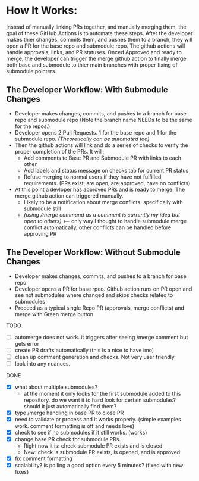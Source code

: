 # How It Works:
Instead of manually linking PRs together, and manually merging them, the goal of these GitHub Actions is to automate these steps. After the developer makes thier changes, commits them, and pushes them to a branch, they will open a PR for the base repo and submodule repo. The github actions will handle approvals, links, and PR statuses. Onced Approved and ready to merge, the developer can trigger the merge github action to finally merge both base and submodule to thier main branches with proper fixing of submodule pointers. 

## The Developer Workflow: With Submodule Changes
- Developer makes changes, commits, and pushes to a branch for base repo and submodule repo (Note the branch name NEEDs to be the same for the repos.)
- Developer opens 2 Pull Requests. 1 for the base repo and 1 for the submodule repo. _(Theoretically can be automated too)_
- Then the github actions will link and do a series of checks to verify the proper completion of the PRs. It will:
  - Add comments to Base PR and Submodule PR with links to each other
  - Add labels and status message on checks tab for current PR status
  - Refuse merging to normal users if they have not fulfilled requirements. (PRs exist, are open, are approved, have no conflicts)
- At this point a devloper has approved PRs and is ready to merge. The merge github action can triggered manually.
  - Likely to be a notification about merge conflicts. specifically with submodule still
  - _(using /merge command as a comment is currently my idea but open to others)_ <-- only way I thought to handle submodule merge conflict automatically, other conflicts can be handled before approving PR

## The Developer Workflow: Without Submodule Changes
- Developer makes changes, commits, and pushes to a branch for base repo
- Developer opens a PR for base rpeo. Github action runs on PR open and see not submodules where changed and skips checks related to submodules
- Proceed as a typical single Repo PR (approvals, merge conflicts) and merge with Green merge button

TODO
  - [ ] automerge does not work. it triggers after seeing /merge comment but gets error
  - [ ] create PR drafts automatically (this is a nice to have imo)
  - [ ] clean up comment generation and checks. Not very user friendly
  - [ ] look into any nuances.

DONE
  - [x] what about multiple submodules?
      - at the moment it only looks for the first submodule added to this repository. do we want it to hard look for certain submodules? should it just automatically find them?
  - [x] type /merge handling in base PR to close PR
  - [x] need to validate pr process and it works properly. (simple examples work. comment formatting is off and needs love)
  - [x] check to see if no submodules if it still works. (works) 
  - [x] change base PR check for submodule PRs.
      - Right now it is: check submodule PR exists and is closed
      - New: check is submodule PR exists, is opened, and is approved
  - [x] fix comment formatting
  - [x] scalability? is polling a good option every 5 minutes? (fixed with new fixes)
